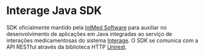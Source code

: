 # Interage Java SDK
SDK oficialmente mantido pela [IntMed Software](http://intmed.com.br/) para auxiliar no desenvolvimento de aplicações em Java integradas ao serviço de interações medicamentosas do sistema [Interage](http://intmed.com.br/interage/). O SDK se comunica com a API RESTful através da biblioteca HTTP [Unirest](http://unirest.io/java.html).
